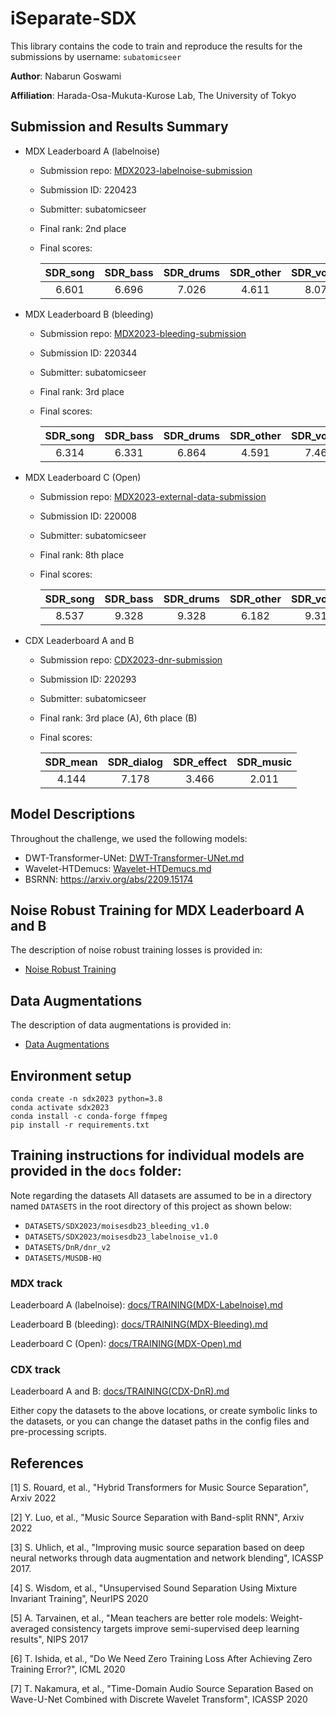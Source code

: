 # iSeparate-SDX

This library contains the code to train and reproduce the results for
the submissions by username: `subatomicseer`

**Author**: Nabarun Goswami

**Affiliation**: Harada-Osa-Mukuta-Kurose Lab, The University of Tokyo

## Submission and Results Summary

* MDX Leaderboard A (labelnoise)
    * Submission repo: [MDX2023-labelnoise-submission](https://gitlab.aicrowd.com/subatomicseer/MDX2023-labelnoise-submission)
	* Submission ID: 220423
	* Submitter: subatomicseer
	* Final rank: 2nd place
    * Final scores:
              
      |  SDR_song  |  SDR_bass  | SDR_drums  |  SDR_other  |  SDR_vocals  |
      |:----------:|:----------:|:----------:|:-----------:|:------------:|
      |   6.601    |   6.696    |   7.026    |    4.611    |    8.072     |
            
	  	  
* MDX Leaderboard B (bleeding)
    * Submission repo: [MDX2023-bleeding-submission](https://gitlab.aicrowd.com/subatomicseer/MDX2023-bleeding-submission)
	* Submission ID: 220344
	* Submitter: subatomicseer
	* Final rank: 3rd place
	* Final scores:
  
	  |  SDR_song | SDR_bass | SDR_drums | SDR_other | SDR_vocals |
	  |:--------:| :------: | :-------: | :-------: | :--------: |
	  |   6.314	|  6.331	  |  6.864	  |  4.591	  |  7.469   |

* MDX Leaderboard C (Open)
    * Submission repo: [MDX2023-external-data-submission](https://gitlab.aicrowd.com/subatomicseer/mdx2023-external-data-submission)
    * Submission ID: 220008
    * Submitter: subatomicseer
    * Final rank: 8th place
    * Final scores:
  
      |  SDR_song | SDR_bass | SDR_drums | SDR_other | SDR_vocals |
      |:--------:| :------: | :-------: | :-------: | :--------: |
      |   8.537	|  9.328	  |  9.328	  |  6.182	  |  9.311   |

* CDX Leaderboard A and B
    * Submission repo: [CDX2023-dnr-submission](https://gitlab.aicrowd.com/subatomicseer/CDX2023-dnr-submission)
    * Submission ID: 220293
    * Submitter: subatomicseer
    * Final rank: 3rd place (A), 6th place (B)
    * Final scores:
  
      | SDR_mean  | SDR_dialog | SDR_effect | SDR_music  |
      |:--------:| :------: | :-------: | :-------: | 
      | 4.144	|7.178	|3.466	|2.011	  | 

## Model Descriptions
Throughout the challenge, we used the following models:
- DWT-Transformer-UNet: [DWT-Transformer-UNet.md](docs%2Fmodel_descriptions%2FDWT-Transformer-UNet.md) 
- Wavelet-HTDemucs: [Wavelet-HTDemucs.md](docs%2Fmodel_descriptions%2FWavelet-HTDemucs.md)
- BSRNN: https://arxiv.org/abs/2209.15174

## Noise Robust Training for MDX Leaderboard A and B
The description of noise robust training losses is provided in:
- [Noise Robust Training](docs/model_descriptions/NOISE_ROBUST_TRAINING.md)

## Data Augmentations
The description of data augmentations is provided in:
- [Data Augmentations](docs/model_descriptions/DATA_AUGMENTATIONS.md)

## Environment setup

```shell
conda create -n sdx2023 python=3.8
conda activate sdx2023
conda install -c conda-forge ffmpeg
pip install -r requirements.txt
```

## Training instructions for individual models are provided in the `docs` folder:

Note regarding the datasets
All datasets are assumed to be in a directory named `DATASETS` in the root directory of this project as shown below:
- `DATASETS/SDX2023/moisesdb23_bleeding_v1.0`
- `DATASETS/SDX2023/moisesdb23_labelnoise_v1.0`
- `DATASETS/DnR/dnr_v2`
- `DATASETS/MUSDB-HQ`

### MDX track
Leaderboard A (labelnoise): [docs/TRAINING(MDX-Labelnoise).md](docs/TRAINING(MDX-Labelnoise).md)

Leaderboard B (bleeding): [docs/TRAINING(MDX-Bleeding).md](docs/TRAINING(MDX-Bleeding).md)

Leaderboard C (Open): [docs/TRAINING(MDX-Open).md](docs/TRAINING(MDX-Open).md)

### CDX track
Leaderboard A and B: [docs/TRAINING(CDX-DnR).md](docs/TRAINING(CDX-DnR).md)




Either copy the datasets to the above locations, or create symbolic links to the datasets, 
or you can change the dataset paths in the config files and pre-processing scripts.


## References

[1] S. Rouard, et al., "Hybrid Transformers for Music Source Separation", Arxiv 2022

[2] Y. Luo, et al., "Music Source Separation with Band-split RNN", Arxiv 2022

[3] S. Uhlich, et al., "Improving music source separation based on deep neural networks through data augmentation and network blending", ICASSP 2017.

[4] S. Wisdom, et al., "Unsupervised Sound Separation Using Mixture Invariant Training", NeurIPS 2020

[5] A. Tarvainen, et al., "Mean teachers are better role models: Weight-averaged consistency targets improve semi-supervised deep learning results", NIPS 2017

[6] T. Ishida, et al., "Do We Need Zero Training Loss After Achieving Zero Training Error?", ICML 2020

[7] T. Nakamura, et al., "Time-Domain Audio Source Separation Based on Wave-U-Net Combined with Discrete Wavelet Transform", ICASSP 2020
